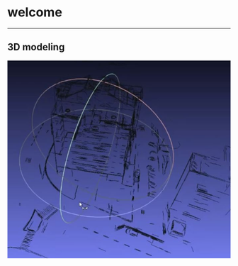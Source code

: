 # welcome 
--------------------------------------------------------------------------------




## 3D modeling 
[![Watch the video](https://github.com/yoram-elichai/projects/blob/main/videos/cn-2024-03-12.JPG)](https://github.com/yoram-elichai/projects/blob/main/videos/cn-2024-03-12.mp4)

